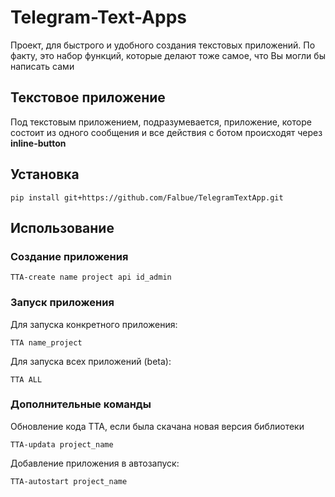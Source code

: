 **<h1>Telegram-Text-Apps</h1>**
Проект, для быстрого и удобного создания текстовых приложений. По факту, это набор функций, которые делают тоже самое, что Вы могли бы написать сами

**<h2>Текстовое приложение</h2>**
Под текстовым приложением, подразумевается, приложение, которе состоит из одного сообщения и все действия с ботом происходят через __inline-button__

## Установка
```shell
pip install git+https://github.com/Falbue/TelegramTextApp.git
```

## Использование
### Создание приложения
```shell
TTA-create name project api id_admin
```

### Запуск приложения
Для запуска конкретного приложения:
```shell
TTA name_project
```

Для запуска всех приложений (beta):
```shell
TTA ALL
```

### Дополнительные команды
Обновление кода TTA, если была скачана новая версия библиотеки
```shell
TTA-updata project_name
```

Добавление приложения в автозапуск:
```shell
TTA-autostart project_name
```
